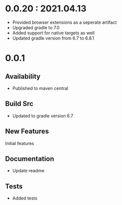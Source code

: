 # 0.0.20 : 2021.04.13

- Provided browser extensions as a seperate artifact
- Upgraded gradle to 7.0
- Added support for native targets as well
- Updated gradle version from 6.7 to 6.8.1

# 0.0.1

## Availability

- Published to maven central

## Build Src

- Updated to gradle version 6.7

## New Features

Initial features

## Documentation

- Update readme

## Tests

- Added tests
